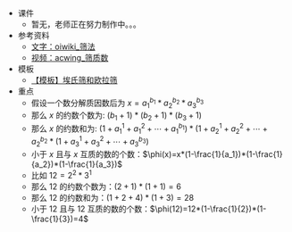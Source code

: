 * 课件
  * 暂无，老师正在努力制作中。。。
* 参考资料
  * [文字：oiwiki_筛法](https://oiwiki.org/math/number-theory/sieve/)
  * [视频：acwing_筛质数](https://www.acwing.com/video/293/)
* 模板
  * [【模板】埃氏筛和欧拉筛](https://www.gzezoi.cn/d/gzezoi2023/record/66e3a439b6410e8176523dac)
* 重点
  * 假设一个数分解质因数后为 $x = a_1^{b_1} * a_2^{b_2} * a_3^{b_3}$
  * 那么 $x$ 的约数个数为: $(b_1 + 1) * (b_2 + 1) * (b_3 + 1)$
  * 那么 $x$ 的约数和为: $(1 + a_1^1 + a_1^2 + \cdots + a_1^{b_1}) * (1 + a_2^1 + a_2^2 + \cdots + a_2^{b_2} * (1 + a_3^1 + a_3^2 + \cdots + a_3^{b_3})$
  * 小于 $x$ 且与 $x$ 互质的数的个数：$\phi(x)=x*(1-\frac{1}{a_1})*(1-\frac{1}{a_2})*(1-\frac{1}{a_3})$
  * 比如 $12 = 2 ^ 2 * 3 ^ 1$
  * 那么 $12$ 的约数个数为：$(2 + 1) * (1 + 1) = 6$
  * 那么 $12$ 的约数和为：$(1 + 2 + 4) * (1 + 3) = 28$
  * 小于 $12$ 且与 $12$ 互质的数的个数：$\phi(12)=12*(1-\frac{1}{2})*(1-\frac{1}{3})=4$
